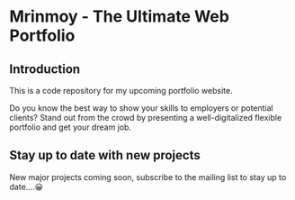 # Mrinmoy - The Ultimate Web  Portfolio 

## Introduction
This is a code repository for my upcoming portfolio website.

Do you know the best way to show your skills to employers or potential clients? Stand out from the crowd by presenting a well-digitalized flexible portfolio and get your dream job.

## Stay up to date with new projects
New major projects coming soon, subscribe to the mailing list to stay up to date....😀
